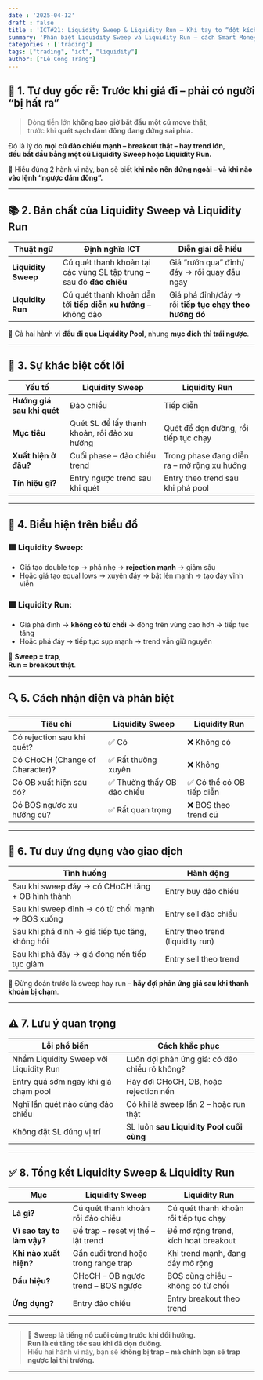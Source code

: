 ```yaml
---
date : '2025-04-12'
draft : false
title : 'ICT#21: Liquidity Sweep & Liquidity Run – Khi tay to “đột kích” để dọn đường'
summary: 'Phân biệt Liquidity Sweep và Liquidity Run – cách Smart Money quét thanh khoản để đảo chiều hoặc mở rộng xu hướng.'
categories : ['trading']
tags: ["trading", "ict", "liquidity"]
author: ["Lê Công Tráng"]
---
```


## 🧠 **1. Tư duy gốc rễ: Trước khi giá đi – phải có người “bị hất ra”**

> Dòng tiền lớn **không bao giờ bắt đầu một cú move thật**,  
> trước khi **quét sạch đám đông đang đứng sai phía.**

Đó là lý do **mọi cú đảo chiều mạnh – breakout thật – hay trend lớn**,  
**đều bắt đầu bằng một cú Liquidity Sweep hoặc Liquidity Run.**

📌 Hiểu đúng 2 hành vi này, bạn sẽ biết **khi nào nên đứng ngoài – và khi nào vào lệnh “ngược đám đông”.**

---

## 📚 **2. Bản chất của Liquidity Sweep và Liquidity Run**

| Thuật ngữ | Định nghĩa ICT | Diễn giải dễ hiểu |
|-----------|----------------|-------------------|
| **Liquidity Sweep** | Cú quét thanh khoản tại các vùng SL tập trung – sau đó **đảo chiều** | Giá “rướn qua” đỉnh/đáy → rồi quay đầu ngay |
| **Liquidity Run** | Cú quét thanh khoản dẫn tới **tiếp diễn xu hướng** – không đảo | Giá phá đỉnh/đáy → rồi **tiếp tục chạy theo hướng đó** |

📌 Cả hai hành vi **đều đi qua Liquidity Pool**, nhưng **mục đích thì trái ngược**.

---

## 🎯 **3. Sự khác biệt cốt lõi**

| Yếu tố | Liquidity Sweep | Liquidity Run |
|--------|------------------|---------------|
| **Hướng giá sau khi quét** | Đảo chiều | Tiếp diễn |
| **Mục tiêu** | Quét SL để lấy thanh khoản, rồi đảo xu hướng | Quét để dọn đường, rồi tiếp tục chạy |
| **Xuất hiện ở đâu?** | Cuối phase – đảo chiều trend | Trong phase đang diễn ra – mở rộng xu hướng |
| **Tín hiệu gì?** | Entry ngược trend sau khi quét | Entry theo trend sau khi phá pool |

---

## 🧭 **4. Biểu hiện trên biểu đồ**

### 🟥 **Liquidity Sweep:**

- Giá tạo double top → phá nhẹ → **rejection mạnh** → giảm sâu
- Hoặc giá tạo equal lows → xuyên đáy → bật lên mạnh → tạo đáy vĩnh viễn

### 🟩 **Liquidity Run:**

- Giá phá đỉnh → **không có từ chối** → đóng trên vùng cao hơn → tiếp tục tăng
- Hoặc phá đáy → tiếp tục sụp mạnh → trend vẫn giữ nguyên

📌 **Sweep = trap**,  
**Run = breakout thật**.

---

## 🔍 **5. Cách nhận diện và phân biệt**

| Tiêu chí | Liquidity Sweep | Liquidity Run |
|----------|------------------|---------------|
| Có rejection sau khi quét? | ✅ Có | ❌ Không có |
| Có CHoCH (Change of Character)? | ✅ Rất thường xuyên | ❌ Không |
| Có OB xuất hiện sau đó? | ✅ Thường thấy OB đảo chiều | ✅ Có thể có OB tiếp diễn |
| Có BOS ngược xu hướng cũ? | ✅ Rất quan trọng | ❌ BOS theo trend cũ |

---

## 🧠 **6. Tư duy ứng dụng vào giao dịch**

| Tình huống | Hành động |
|-----------|-----------|
| Sau khi sweep đáy → có CHoCH tăng + OB hình thành | Entry buy đảo chiều |
| Sau khi sweep đỉnh → có từ chối mạnh → BOS xuống | Entry sell đảo chiều |
| Sau khi phá đỉnh → giá tiếp tục tăng, không hồi | Entry theo trend (liquidity run) |  
| Sau khi phá đáy → giá đóng nến tiếp tục giảm | Entry sell theo trend |

📌 Đừng đoán trước là sweep hay run – **hãy đợi phản ứng giá sau khi thanh khoản bị chạm**.

---

## ⚠ **7. Lưu ý quan trọng**

| Lỗi phổ biến | Cách khắc phục |
|--------------|----------------|
| Nhầm Liquidity Sweep với Liquidity Run | Luôn đợi phản ứng giá: có đảo chiều rõ không? |
| Entry quá sớm ngay khi giá chạm pool | Hãy đợi CHoCH, OB, hoặc rejection nến |
| Nghĩ lần quét nào cũng đảo chiều | Có khi là sweep lần 2 – hoặc run thật |
| Không đặt SL đúng vị trí | SL luôn **sau Liquidity Pool cuối cùng** |

---

## ✅ **8. Tổng kết Liquidity Sweep & Liquidity Run**

| Mục | Liquidity Sweep | Liquidity Run |
|-----|------------------|---------------|
| **Là gì?** | Cú quét thanh khoản rồi đảo chiều | Cú quét thanh khoản rồi tiếp tục chạy |
| **Vì sao tay to làm vậy?** | Để trap – reset vị thế – lật trend | Để mở rộng trend, kích hoạt breakout |
| **Khi nào xuất hiện?** | Gần cuối trend hoặc trong range trap | Khi trend mạnh, đang đẩy mở rộng |
| **Dấu hiệu?** | CHoCH – OB ngược trend – BOS ngược | BOS cùng chiều – không có từ chối |
| **Ứng dụng?** | Entry đảo chiều | Entry breakout theo trend |

---

> 🧠 **Sweep là tiếng nổ cuối cùng trước khi đổi hướng.**  
> **Run là cú tăng tốc sau khi đã dọn đường.**  
Hiểu hai hành vi này, bạn sẽ **không bị trap – mà chính bạn sẽ trap ngược lại thị trường.**

---

